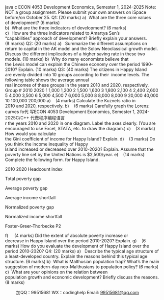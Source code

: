 java c
ECON 4053 Development Economics, Semester 1, 2024-2025
Note: NOT a group assignment. Please submit your own answers on iSpace before/on October 25.
Q1: (20 marks)
a)  What are the three core values of development? (6 marks)
b)  What are the three indicators of development? (6 marks)
c)  How are the three indicators related to Amartya Sen’s “capabilities” approach of development? Briefly explain your answers. (8 marks)
Q2: (20 marks)
a)   Summarize the different assumptions on return to capital in the AK model and the Solow
Neoclassical growth model. Discuss the different implications of a higher saving rate in these two models. (10 marks)
b)  Why do many economists believe that the Lewis model can explain the Chinese economy over the period 1990-2010? Explain. (10 marks)
Q3: (40 marks) The citizens in Happy Island are evenly divided into 10 groups according to their  income levels. The following table shows the average annual real incomes of these groups in the years 2010 and 2020, respectively.
Group #
2010
2020
1
1,000
1,200
2
1,500
1,600
3
1,800
2,100
4
2,400
2,600
5
4,000
3,500
6
5,000
4,500
7
6,000
5,000
8
8,000
8,000
9
20,000
40,000
10
100,000
200,000
a)    (4 marks) Calculate the Kuznets ratio in 2010 and 2020, respectively.
b)    (6 marks) Carefully graph the Lorenz curves fo代 写ECON 4053 Development Economics, Semester 1, 2024-2025C/C++
代做程序编程语言r the years 2010 and 2020 in one diagram. Label the axes clearly. (You are encouraged to use Excel, STATA, etc. to draw the diagram.)
c)    (3 marks) How would you calculate the Gini coefficient of income for Happy Island? Explain.
d)    (3 marks) Do you think the income inequality of Happy Island increased or decreased over 2010-2020? Explain.
Assume that the poverty line set by the United Nations is $2,500/year.
e)    (14 marks) Complete the following form. for Happy Island.

2010
2020
Headcount index


Total poverty gap


Average poverty gap


Average income shortfall


Normalized poverty gap


Normalized income shortfall


Foster-Greer-Thorbecke P2


f)     (4 marks) Did the extent of absolute poverty increase or decrease in Happy Island over the period 2010-2020? Explain.
g)    (6 marks) How do you evaluate the development of Happy Island over the period 2010-2020?
Q4: (20 marks)
a)   Describe the typical age structure of a least-developed country. Explain the reasons behind this typical age structure. (6 marks)
b)  What is Malthusian population trap? What’s the main suggestion of modern-day neo-Malthusians to population policy? (6 marks)
c)  What are your opinions on the relation between population growth and economic development? Briefly discuss the reasons. (8 marks)

         
加QQ：99515681  WX：codinghelp  Email: 99515681@qq.com
